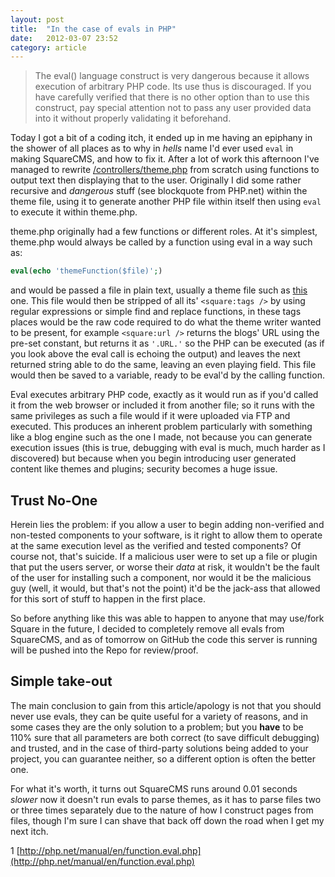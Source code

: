 ```yaml
---
layout: post
title:  "In the case of evals in PHP"
date:   2012-03-07 23:52
category: article
---
```


> The eval() language construct is very dangerous because it allows execution of arbitrary PHP code. Its use thus is discouraged. If you have carefully verified that there is no other option than to use this construct, pay special attention not to pass any user provided data into it without properly validating it beforehand.

Today I got a bit of a coding itch, it ended up in me having an epiphany in the shower of all places as to why in _hells_ name I'd ever used `eval` in making SquareCMS, and how to fix it. After a lot of work this afternoon I've managed to rewrite [/controllers/theme.php](https://github.com/tomchatting/SquareCMS/blob/master/square/controllers/theme.php) from scratch using functions to output text then displaying that to the user. Originally I did some rather recursive and _dangerous_ stuff (see blockquote from PHP.net) within the theme file, using it to generate another PHP file within itself then using `eval` to execute it within theme.php.

theme.php originally had a few functions or different roles. At it's simplest, theme.php would always be called by a function using eval in a way such as:

```php
eval(echo 'themeFunction($file)';)
```

and would be passed a file in plain text, usually a theme file such as [this](https://github.com/tomchatting/SquareCMS/blob/master/square/themes/default/index.page) one. This file would then be stripped of all its' `<square:tags />` by using regular expressions or simple find and replace functions, in these tags places would be the raw code required to do what the theme writer wanted to be present, for example `<square:url />` returns the blogs' URL using the pre-set constant, but returns it as `'.URL.'` so the PHP can be executed (as if you look above the eval call is echoing the output) and leaves the next returned string able to do the same, leaving an even playing field. This file would then be saved to a variable, ready to be eval'd by the calling function.

Eval executes arbitrary PHP code, exactly as it would run as if you'd called it from the web browser or included it from another file; so it runs with the same privileges as such a file would if it were uploaded via FTP and executed. This produces an inherent problem particularly with something like a blog engine such as the one I made, not because you can generate execution issues (this is true, debugging with eval is much, much harder as I discovered) but because when you begin introducing user generated content like themes and plugins; security becomes a huge issue.

## Trust No-One

Herein lies the problem: if you allow a user to begin adding non-verified and non-tested components to your software, is it right to allow them to operate at the same execution level as the verified and tested components? Of course not, that's suicide. If a malicious user were to set up a file or plugin that put the users server, or worse their _data_ at risk, it wouldn't be the fault of the user for installing such a component, nor would it be the malicious guy (well, it would, but that's not the point) it'd be the jack-ass that allowed for this sort of stuff to happen in the first place.

So before anything like this was able to happen to anyone that may use/fork Square in the future, I decided to completely remove all evals from SquareCMS, and as of tomorrow on GitHub the code this server is running will be pushed into the Repo for review/proof.

## Simple take-out

The main conclusion to gain from this article/apology is not that you should never use evals, they can be quite useful for a variety of reasons, and in some cases they are the only solution to a problem; but you **have** to be 110% sure that all parameters are both correct (to save difficult debugging) and trusted, and in the case of third-party solutions being added to your project, you can guarantee neither, so a different option is often the better one.

For what it's worth, it turns out SquareCMS runs around 0.01 seconds _slower_ now it doesn't run evals to parse themes, as it has to parse files two or three times separately due to the nature of how I construct pages from files, though I'm sure I can shave that back off down the road when I get my next itch.

1 [http://php.net/manual/en/function.eval.php](http://php.net/manual/en/function.eval.php)
